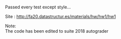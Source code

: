 Passed every test except style...

Site : http://fa20.datastructur.es/materials/hw/hw1/hw1   
                  
Note:             
The code has been edited to suite 2018 autograder 

